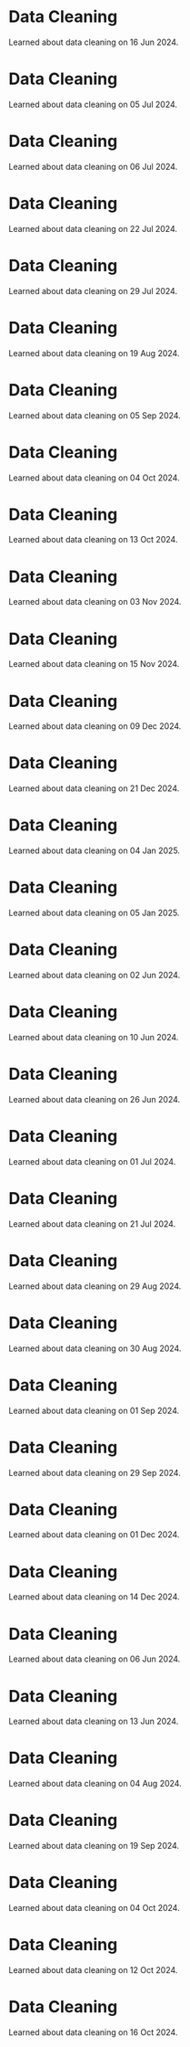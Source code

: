 # Data Cleaning
Learned about data cleaning on 16 Jun 2024.

# Data Cleaning
Learned about data cleaning on 05 Jul 2024.

# Data Cleaning
Learned about data cleaning on 06 Jul 2024.

# Data Cleaning
Learned about data cleaning on 22 Jul 2024.

# Data Cleaning
Learned about data cleaning on 29 Jul 2024.

# Data Cleaning
Learned about data cleaning on 19 Aug 2024.

# Data Cleaning
Learned about data cleaning on 05 Sep 2024.

# Data Cleaning
Learned about data cleaning on 04 Oct 2024.

# Data Cleaning
Learned about data cleaning on 13 Oct 2024.

# Data Cleaning
Learned about data cleaning on 03 Nov 2024.

# Data Cleaning
Learned about data cleaning on 15 Nov 2024.

# Data Cleaning
Learned about data cleaning on 09 Dec 2024.

# Data Cleaning
Learned about data cleaning on 21 Dec 2024.

# Data Cleaning
Learned about data cleaning on 04 Jan 2025.

# Data Cleaning
Learned about data cleaning on 05 Jan 2025.

# Data Cleaning
Learned about data cleaning on 02 Jun 2024.

# Data Cleaning
Learned about data cleaning on 10 Jun 2024.

# Data Cleaning
Learned about data cleaning on 26 Jun 2024.

# Data Cleaning
Learned about data cleaning on 01 Jul 2024.

# Data Cleaning
Learned about data cleaning on 21 Jul 2024.

# Data Cleaning
Learned about data cleaning on 29 Aug 2024.

# Data Cleaning
Learned about data cleaning on 30 Aug 2024.

# Data Cleaning
Learned about data cleaning on 01 Sep 2024.

# Data Cleaning
Learned about data cleaning on 29 Sep 2024.

# Data Cleaning
Learned about data cleaning on 01 Dec 2024.

# Data Cleaning
Learned about data cleaning on 14 Dec 2024.

# Data Cleaning
Learned about data cleaning on 06 Jun 2024.

# Data Cleaning
Learned about data cleaning on 13 Jun 2024.

# Data Cleaning
Learned about data cleaning on 04 Aug 2024.

# Data Cleaning
Learned about data cleaning on 19 Sep 2024.

# Data Cleaning
Learned about data cleaning on 04 Oct 2024.

# Data Cleaning
Learned about data cleaning on 12 Oct 2024.

# Data Cleaning
Learned about data cleaning on 16 Oct 2024.

